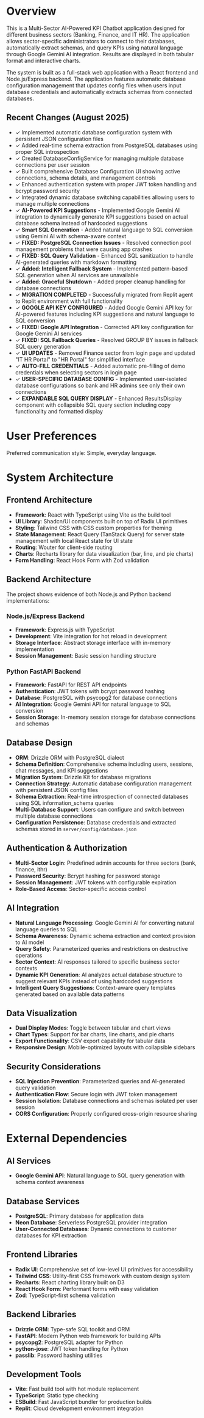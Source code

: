 # Overview

This is a Multi-Sector AI-Powered KPI Chatbot application designed for different business sectors (Banking, Finance, and IT HR). The application allows sector-specific administrators to connect to their databases, automatically extract schemas, and query KPIs using natural language through Google Gemini AI integration. Results are displayed in both tabular format and interactive charts.

The system is built as a full-stack web application with a React frontend and Node.js/Express backend. The application features automatic database configuration management that updates config files when users input database credentials and automatically extracts schemas from connected databases.

## Recent Changes (August 2025)
- ✓ Implemented automatic database configuration system with persistent JSON configuration files
- ✓ Added real-time schema extraction from PostgreSQL databases using proper SQL introspection
- ✓ Created DatabaseConfigService for managing multiple database connections per user session
- ✓ Built comprehensive Database Configuration UI showing active connections, schema details, and management controls
- ✓ Enhanced authentication system with proper JWT token handling and bcrypt password security
- ✓ Integrated dynamic database switching capabilities allowing users to manage multiple connections
- ✓ **AI-Powered KPI Suggestions** - Implemented Google Gemini AI integration to dynamically generate KPI suggestions based on actual database schema instead of hardcoded suggestions
- ✓ **Smart SQL Generation** - Added natural language to SQL conversion using Gemini AI with schema-aware context
- ✓ **FIXED: PostgreSQL Connection Issues** - Resolved connection pool management problems that were causing app crashes
- ✓ **FIXED: SQL Query Validation** - Enhanced SQL sanitization to handle AI-generated queries with markdown formatting
- ✓ **Added: Intelligent Fallback System** - Implemented pattern-based SQL generation when AI services are unavailable
- ✓ **Added: Graceful Shutdown** - Added proper cleanup handling for database connections
- ✓ **MIGRATION COMPLETED** - Successfully migrated from Replit agent to Replit environment with full functionality
- ✓ **GOOGLE API KEY CONFIGURED** - Added Google Gemini API key for AI-powered features including KPI suggestions and natural language to SQL conversion
- ✓ **FIXED: Google API Integration** - Corrected API key configuration for Google Gemini AI services
- ✓ **FIXED: SQL Fallback Queries** - Resolved GROUP BY issues in fallback SQL query generation
- ✓ **UI UPDATES** - Removed Finance sector from login page and updated "IT HR Portal" to "HR Portal" for simplified interface
- ✓ **AUTO-FILL CREDENTIALS** - Added automatic pre-filling of demo credentials when selecting sectors in login page
- ✓ **USER-SPECIFIC DATABASE CONFIG** - Implemented user-isolated database configurations so bank and HR admins see only their own connections
- ✓ **EXPANDABLE SQL QUERY DISPLAY** - Enhanced ResultsDisplay component with collapsible SQL query section including copy functionality and formatted display

# User Preferences

Preferred communication style: Simple, everyday language.

# System Architecture

## Frontend Architecture
- **Framework**: React with TypeScript using Vite as the build tool
- **UI Library**: Shadcn/UI components built on top of Radix UI primitives
- **Styling**: Tailwind CSS with CSS custom properties for theming
- **State Management**: React Query (TanStack Query) for server state management with local React state for UI state
- **Routing**: Wouter for client-side routing
- **Charts**: Recharts library for data visualization (bar, line, and pie charts)
- **Form Handling**: React Hook Form with Zod validation

## Backend Architecture
The project shows evidence of both Node.js and Python backend implementations:

### Node.js/Express Backend
- **Framework**: Express.js with TypeScript
- **Development**: Vite integration for hot reload in development
- **Storage Interface**: Abstract storage interface with in-memory implementation
- **Session Management**: Basic session handling structure

### Python FastAPI Backend
- **Framework**: FastAPI for REST API endpoints
- **Authentication**: JWT tokens with bcrypt password hashing
- **Database**: PostgreSQL with psycopg2 for database connections
- **AI Integration**: Google Gemini API for natural language to SQL conversion
- **Session Storage**: In-memory session storage for database connections and schemas

## Database Design
- **ORM**: Drizzle ORM with PostgreSQL dialect
- **Schema Definition**: Comprehensive schema including users, sessions, chat messages, and KPI suggestions
- **Migration System**: Drizzle Kit for database migrations
- **Connection Strategy**: Automatic database configuration management with persistent JSON config files
- **Schema Extraction**: Real-time introspection of connected databases using SQL information_schema queries
- **Multi-Database Support**: Users can configure and switch between multiple database connections
- **Configuration Persistence**: Database credentials and extracted schemas stored in `server/config/database.json`

## Authentication & Authorization
- **Multi-Sector Login**: Predefined admin accounts for three sectors (bank, finance, ithr)
- **Password Security**: Bcrypt hashing for password storage
- **Session Management**: JWT tokens with configurable expiration
- **Role-Based Access**: Sector-specific access control

## AI Integration
- **Natural Language Processing**: Google Gemini AI for converting natural language queries to SQL
- **Schema Awareness**: Dynamic schema extraction and context provision to AI model
- **Query Safety**: Parameterized queries and restrictions on destructive operations
- **Sector Context**: AI responses tailored to specific business sector contexts
- **Dynamic KPI Generation**: AI analyzes actual database structure to suggest relevant KPIs instead of using hardcoded suggestions
- **Intelligent Query Suggestions**: Context-aware query templates generated based on available data patterns

## Data Visualization
- **Dual Display Modes**: Toggle between tabular and chart views
- **Chart Types**: Support for bar charts, line charts, and pie charts
- **Export Functionality**: CSV export capability for tabular data
- **Responsive Design**: Mobile-optimized layouts with collapsible sidebars

## Security Considerations
- **SQL Injection Prevention**: Parameterized queries and AI-generated query validation
- **Authentication Flow**: Secure login with JWT token management
- **Session Isolation**: Database connections and schemas isolated per user session
- **CORS Configuration**: Properly configured cross-origin resource sharing

# External Dependencies

## AI Services
- **Google Gemini API**: Natural language to SQL query generation with schema context awareness

## Database Services
- **PostgreSQL**: Primary database for application data
- **Neon Database**: Serverless PostgreSQL provider integration
- **User-Connected Databases**: Dynamic connections to customer databases for KPI extraction

## Frontend Libraries
- **Radix UI**: Comprehensive set of low-level UI primitives for accessibility
- **Tailwind CSS**: Utility-first CSS framework with custom design system
- **Recharts**: React charting library built on D3
- **React Hook Form**: Performant forms with easy validation
- **Zod**: TypeScript-first schema validation

## Backend Libraries
- **Drizzle ORM**: Type-safe SQL toolkit and ORM
- **FastAPI**: Modern Python web framework for building APIs
- **psycopg2**: PostgreSQL adapter for Python
- **python-jose**: JWT token handling for Python
- **passlib**: Password hashing utilities

## Development Tools
- **Vite**: Fast build tool with hot module replacement
- **TypeScript**: Static type checking
- **ESBuild**: Fast JavaScript bundler for production builds
- **Replit**: Cloud development environment integration